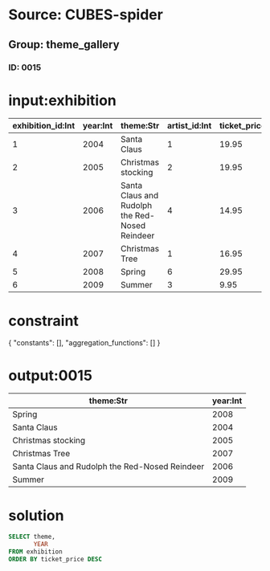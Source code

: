 # Source: CUBES-spider
## Group: theme_gallery
### ID: 0015

# input:exhibition

| exhibition_id:Int | year:Int | theme:Str | artist_id:Int | ticket_price:Dbl |
|---|---|---|---|---|
| 1 | 2004 | Santa Claus | 1 | 19.95 |
| 2 | 2005 | Christmas stocking | 2 | 19.95 |
| 3 | 2006 | Santa Claus and Rudolph the Red-Nosed Reindeer | 4 | 14.95 |
| 4 | 2007 | Christmas Tree | 1 | 16.95 |
| 5 | 2008 | Spring | 6 | 29.95 |
| 6 | 2009 | Summer | 3 | 9.95 |

# constraint

{
  "constants": [],
  "aggregation_functions": []
}

# output:0015

| theme:Str | year:Int |
|---|---|
| Spring | 2008 |
| Santa Claus | 2004 |
| Christmas stocking | 2005 |
| Christmas Tree | 2007 |
| Santa Claus and Rudolph the Red-Nosed Reindeer | 2006 |
| Summer | 2009 |

# solution

```sql
SELECT theme,
       YEAR
FROM exhibition
ORDER BY ticket_price DESC
```

